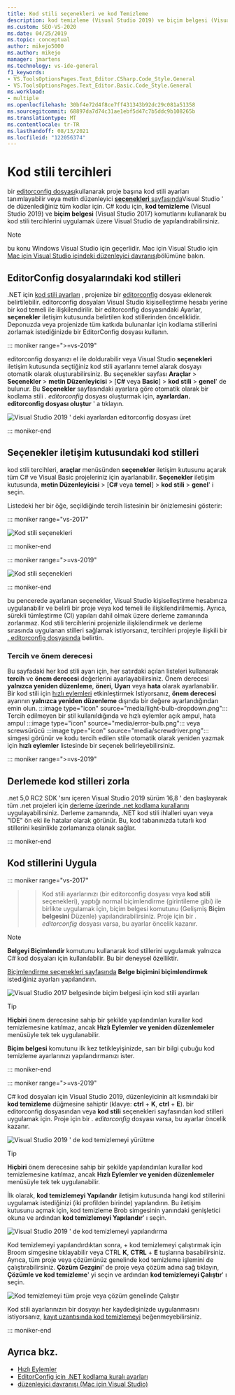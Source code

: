 ```yaml
---
title: Kod stili seçenekleri ve kod Temizleme
description: kod temizleme (Visual Studio 2019) ve biçim belgesi (Visual Studio 2017) komutlarını kullanarak kod stili tercihlerini uygulamaya Visual Studio nasıl yapılandıracağınızı öğrenin.
ms.custom: SEO-VS-2020
ms.date: 04/25/2019
ms.topic: conceptual
author: mikejo5000
ms.author: mikejo
manager: jmartens
ms.technology: vs-ide-general
f1_keywords:
- VS.ToolsOptionsPages.Text_Editor.CSharp.Code_Style.General
- VS.ToolsOptionsPages.Text_Editor.Basic.Code_Style.General
ms.workload:
- multiple
ms.openlocfilehash: 30bf4e72d4f8ce7ff431343b92dc29c081a51358
ms.sourcegitcommit: 68897da7d74c31ae1ebf5d47c7b5ddc9b108265b
ms.translationtype: MT
ms.contentlocale: tr-TR
ms.lasthandoff: 08/13/2021
ms.locfileid: "122056374"
---
```

# <a name="code-style-preferences"></a>Kod stili tercihleri

bir [editorconfig dosyası](#code-styles-in-editorconfig-files)kullanarak proje başına kod stili ayarları tanımlayabilir veya metin düzenleyici [ **seçenekleri** sayfasında](#code-styles-in-the-options-dialog-box)Visual Studio ' de düzenlediğiniz tüm kodlar için. C# kodu için, **kod temizleme** (Visual Studio 2019) ve **biçim belgesi** (Visual Studio 2017) komutlarını kullanarak bu kod stili tercihlerini uygulamak üzere Visual Studio de yapılandırabilirsiniz.

> [!NOTE]
> bu konu Windows Visual Studio için geçerlidir. Mac için Visual Studio için [Mac için Visual Studio içindeki düzenleyici davranışı](/visualstudio/mac/editor-behavior)bölümüne bakın.

## <a name="code-styles-in-editorconfig-files"></a>EditorConfig dosyalarındaki kod stilleri

.NET için [kod stili ayarları](/dotnet/fundamentals/code-analysis/code-style-rule-options) , projenize bir [editorconfig](create-portable-custom-editor-options.md) dosyası eklenerek belirtilebilir. editorconfig dosyaları Visual Studio kişiselleştirme hesabı yerine bir kod temeli ile ilişkilendirilir. bir editorconfig dosyasındaki Ayarlar, **seçenekler** iletişim kutusunda belirtilen kod stillerinden önceliklidir. Deponuzda veya projenizde tüm katkıda bulunanlar için kodlama stillerini zorlamak istediğinizde bir EditorConfig dosyası kullanın.

::: moniker range=">=vs-2019"

editorconfig dosyanızı el ile doldurabilir veya Visual Studio **seçenekleri** iletişim kutusunda seçtiğiniz kod stili ayarlarını temel alarak dosyayı otomatik olarak oluşturabilirsiniz. Bu seçenekler sayfası **Araçlar**  >  **Seçenekler**  >  **metin Düzenleyicisi** > [**C#** veya **Basic**] > **kod stili**  >  **genel**' de bulunur. Bu **Seçenekler** sayfasındaki ayarlara göre otomatik olarak bir kodlama stili *. editorconfig* dosyası oluşturmak için, **ayarlardan. editorconfig dosyası oluştur** ' a tıklayın.

![Visual Studio 2019 ' deki ayarlardan editorconfig dosyası üret](media/vs-2019/generate-editorconfig-file-small.png)

::: moniker-end

## <a name="code-styles-in-the-options-dialog-box"></a>Seçenekler iletişim kutusundaki kod stilleri

kod stili tercihleri, **araçlar** menüsünden **seçenekler** iletişim kutusunu açarak tüm C# ve Visual Basic projeleriniz için ayarlanabilir. **Seçenekler** iletişim kutusunda, **metin Düzenleyicisi** > [**C#** veya **temel**] > **kod stili**  >  **genel**' i seçin.

Listedeki her bir öğe, seçildiğinde tercih listesinin bir önizlemesini gösterir:

::: moniker range="vs-2017"

![Kod stili seçenekleri](media/code-style-quick-actions-dialog.png)

::: moniker-end

::: moniker range=">=vs-2019"

![Kod stili seçenekleri](media/vs-2019/code-style-quick-actions-dialog.png)

::: moniker-end

bu pencerede ayarlanan seçenekler, Visual Studio kişiselleştirme hesabınıza uygulanabilir ve belirli bir proje veya kod temeli ile ilişkilendirilmemiş. Ayrıca, sürekli tümleştirme (CI) yapıları dahil olmak üzere derleme zamanında zorlanmaz. Kod stili tercihlerini projenizle ilişkilendirmek ve derleme sırasında uygulanan stilleri sağlamak istiyorsanız, tercihleri projeyle ilişkili bir [. editorconfig dosyasında](#code-styles-in-editorconfig-files) belirtin.

### <a name="preference-and-severity"></a>Tercih ve önem derecesi

Bu sayfadaki her kod stili ayarı için, her satırdaki açılan listeleri kullanarak **tercih** ve **önem derecesi** değerlerini ayarlayabilirsiniz. Önem derecesi **yalnızca yeniden düzenleme**, **öneri**, **Uyarı** veya **hata** olarak ayarlanabilir. Bir kod stili için [hızlı eylemleri](../ide/quick-actions.md) etkinleştirmek Istiyorsanız, **önem derecesi** ayarının **yalnızca yeniden düzenleme** dışında bir değere ayarlandığından emin olun.  :::image type="icon" source="media/light-bulb-dropdown.png"::: Tercih edilmeyen bir stil kullanıldığında ve hızlı eylemler açık ampul, hata ampul :::image type="icon" source="media/error-bulb.png"::: veya screwsürücü :::image type="icon" source="media/screwdriver.png"::: simgesi görünür ve kodu tercih edilen stile otomatik olarak yeniden yazmak için **hızlı eylemler** listesinde bir seçenek belirleyebilirsiniz.

::: moniker range=">=vs-2019"

## <a name="enforce-code-styles-on-build"></a>Derlemede kod stilleri zorla

.net 5,0 RC2 SDK 'sını içeren Visual Studio 2019 sürüm 16,8 ' den başlayarak tüm .net projeleri için [derleme üzerinde .net kodlama kurallarını](/dotnet/fundamentals/productivity/code-analysis#code-style-analysis) uygulayabilirsiniz. Derleme zamanında, .NET kod stili ihlalleri uyarı veya "IDE" ön eki ile hatalar olarak görünür. Bu, kod tabanınızda tutarlı kod stillerini kesinlikle zorlamanıza olanak sağlar.

::: moniker-end

## <a name="apply-code-styles"></a>Kod stillerini Uygula

::: moniker range="vs-2017"

   >    >  Kod stili ayarlarınızı (bir editorconfig dosyası veya **kod stili** seçenekleri), yaptığı normal biçimlendirme (girintileme gibi) ile birlikte uygulamak için, biçim belgesi komutunu (Gelişmiş **Biçim belgesini** Düzenle) yapılandırabilirsiniz. Proje için bir *. editorconfig* dosyası varsa, bu ayarlar öncelik kazanır.

> [!NOTE]
> **Belgeyi Biçimlendir** komutunu kullanarak kod stillerini uygulamak yalnızca C# kod dosyaları için kullanılabilir. Bu bir deneysel özelliktir.

[Biçimlendirme seçenekleri sayfasında](reference/options-text-editor-csharp-formatting.md#format-document-settings) **Belge biçimini biçimlendirmek** istediğiniz ayarları yapılandırın.

![Visual Studio 2017 belgesinde biçim belgesi için kod stili ayarları](media/format-document-settings-experiment.png)

> [!TIP]
> **Hiçbiri** önem derecesine sahip bir şekilde yapılandırılan kurallar kod temizlemesine katılmaz, ancak **Hızlı Eylemler ve yeniden düzenlemeler** menüsüyle tek tek uygulanabilir.

**Biçim belgesi** komutunu ilk kez tetikleyişinizde, sarı bir bilgi çubuğu kod temizleme ayarlarınızı yapılandırmanızı ister.

::: moniker-end

::: moniker range=">=vs-2019"

C# kod dosyaları için Visual Studio 2019, düzenleyicinin alt kısmındaki bir **kod temizleme** düğmesine sahiptir (klavye: **ctrl** + **K**, **ctrl** + **E**). bir editorconfig dosyasından veya **kod stili** seçenekleri sayfasından kod stilleri uygulamak için. Proje için bir *. editorconfig* dosyası varsa, bu ayarlar öncelik kazanır.

![Visual Studio 2019 ' de kod temizlemeyi yürütme](media/execute-code-cleanup.png)

> [!TIP]
> **Hiçbiri** önem derecesine sahip bir şekilde yapılandırılan kurallar kod temizlemesine katılmaz, ancak **Hızlı Eylemler ve yeniden düzenlemeler** menüsüyle tek tek uygulanabilir.

İlk olarak, **kod temizlemeyi Yapılandır** iletişim kutusunda hangi kod stillerini uygulamak istediğinizi (iki profilden birinde) yapılandırın. Bu iletişim kutusunu açmak için, kod temizleme Brob simgesinin yanındaki genişletici okuna ve ardından **kod temizlemeyi Yapılandır**' ı seçin.

![Visual Studio 2019 ' de kod temizlemeyi yapılandırma](media/configure-code-cleanup.png)

Kod temizlemeyi yapılandırdıktan sonra,  + kod temizlemeyi çalıştırmak için Broom simgesine tıklayabilir veya CTRL **K**, **CTRL** + **E** tuşlarına basabilirsiniz. Ayrıca, tüm proje veya çözümünüz genelinde kod temizleme işlemini de çalıştırabilirsiniz. **Çözüm Gezgini**' de proje veya çözüm adına sağ tıklayın, **Çözümle ve kod temizleme**' yi seçin ve ardından **kod temizlemeyi Çalıştır**' ı seçin.

![Kod temizlemeyi tüm proje veya çözüm genelinde Çalıştır](media/run-code-cleanup-project-solution.png)

Kod stili ayarlarınızın bir dosyayı her kaydedişinizde uygulanmasını istiyorsanız, [kayıt uzantısında kod temizlemeyi](https://marketplace.visualstudio.com/items?itemName=MadsKristensen.CodeCleanupOnSave) beğenmeyebilirsiniz.

::: moniker-end

## <a name="see-also"></a>Ayrıca bkz.

- [Hızlı Eylemler](../ide/quick-actions.md)
- [EditorConfig için .NET kodlama kuralı ayarları](/dotnet/fundamentals/code-analysis/code-style-rule-options)
- [düzenleyici davranışı (Mac için Visual Studio)](/visualstudio/mac/editor-behavior)
